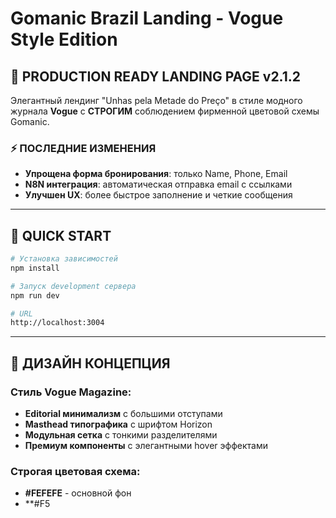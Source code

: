 # Gomanic Brazil Landing - Vogue Style Edition

## 🎯 PRODUCTION READY LANDING PAGE v2.1.2

Элегантный лендинг "Unhas pela Metade do Preço" в стиле модного журнала **Vogue** с **СТРОГИМ** соблюдением фирменной цветовой схемы Gomanic.

### ⚡ ПОСЛЕДНИЕ ИЗМЕНЕНИЯ
- **Упрощена форма бронирования**: только Name, Phone, Email
- **N8N интеграция**: автоматическая отправка email с ссылками
- **Улучшен UX**: более быстрое заполнение и четкие сообщения

---

## 🚀 QUICK START

```bash
# Установка зависимостей
npm install

# Запуск development сервера  
npm run dev

# URL
http://localhost:3004
```

---

## 🎨 ДИЗАЙН КОНЦЕПЦИЯ

### Стиль Vogue Magazine:
- **Editorial минимализм** с большими отступами
- **Masthead типографика** с шрифтом Horizon
- **Модульная сетка** с тонкими разделителями  
- **Премиум компоненты** с элегантными hover эффектами

### Строгая цветовая схема:
- **#FEFEFE** - основной фон
- **#F5